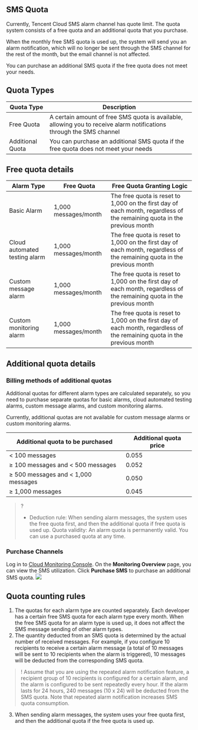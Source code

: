 ## SMS Quota

Currently, Tencent Cloud SMS alarm channel has quote limit. The quota system consists of a free quota and an additional quota that you purchase.

When the monthly free SMS quota is used up, the system will send you an alarm notification, which will no longer be sent through the SMS channel for the rest of the month, but the email channel is not affected.

You can purchase an additional SMS quota if the free quota does not meet your needs.

## Quota Types

| Quota Type | Description |
| -------- | ---------------------------------------------------- |
| Free Quota | A certain amount of free SMS quota is available, allowing you to receive alarm notifications through the SMS channel |
| Additional Quota | You can purchase an additional SMS quota if the free quota does not meet your needs |

## Free quota details

| Alarm Type | Free Quota | Free Quota Granting Logic |
| -------------- | ------------ | ------------------------------------------------------- |
| Basic Alarm | 1,000 messages/month | The free quota is reset to 1,000 on the first day of each month, regardless of the remaining quota in the previous month |
| Cloud automated testing alarm | 1,000 messages/month | The free quota is reset to 1,000 on the first day of each month, regardless of the remaining quota in the previous month |
| Custom message alarm | 1,000 messages/month | The free quota is reset to 1,000 on the first day of each month, regardless of the remaining quota in the previous month |
| Custom monitoring alarm | 1,000 messages/month | The free quota is reset to 1,000 on the first day of each month, regardless of the remaining quota in the previous month |

## Additional quota details

### Billing methods of additional quotas

Additional quotas for different alarm types are calculated separately, so you need to purchase separate quotas for basic alarms, cloud automated testing alarms, custom message alarms, and custom monitoring alarms.

Currently, additional quotas are not available for custom message alarms or custom monitoring alarms.

| Additional quota to be purchased | Additional quota price |
| ---------------- | ------------ |
| < 100 messages | 0.055 |
| ≥ 100 messages and < 500 messages  | 0.052 |
| ≥ 500 messages and < 1,000 messages  | 0.050 |
| ≥ 1,000 messages | 0.045 |

>?
> - Deduction rule: When sending alarm messages, the system uses the free quota first, and then the additional quota if free quota is used up.
> Quota validity: An alarm quota is permanently valid. You can use a purchased quota at any time.

### Purchase Channels

Log in to [Cloud Monitoring Console](https://console.cloud.tencent.com/monitor/overview). On the **Monitoring Overview** page, you can view the SMS utilization. Click **Purchase SMS** to purchase an additional SMS quota.
![](https://main.qcloudimg.com/raw/718b418235ab50d530240b757ee62e81.png)

## Quota counting rules

1. The quotas for each alarm type are counted separately. Each developer has a certain free SMS quota for each alarm type every month. When the free SMS quota for an alarm type is used up, it does not affect the SMS message sending of other alarm types.
2. The quantity deducted from an SMS quota is determined by the actual number of received messages. For example, if you configure 10 recipients to receive a certain alarm message (a total of 10 messages will be sent to 10 recipients when the alarm is triggered), 10 messages will be deducted from the corresponding SMS quota.

> ! Assume that you are using the repeated alarm notification feature, a recipient group of 10 recipients is configured for a certain alarm, and the alarm is configured to be sent repeatedly every hour. If the alarm lasts for 24 hours, 240 messages (10 x 24) will be deducted from the SMS quota. Note that repeated alarm notification increases SMS quota consumption.

3. When sending alarm messages, the system uses your free quota first, and then the additional quota if the free quota is used up.
